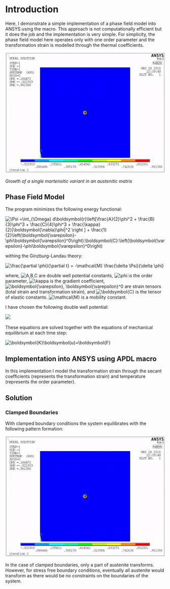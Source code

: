 # Introduction
Here, I demonstrate a simple implementation of a phase field model into ANSYS using the macro. This approach is not computationally efficient but it does the job and the implementation is very simple. For simplicity, the phase field model here operates only with one order parameter and the transformation strain is modelled through the thermal coefficients. 

![](martensite_phase_transformation.gif)

*Growth of a single martensitic variant in an austenitic matrix*

## Phase Field Model
The program minimizes the following energy functional:

<img src="https://latex.codecogs.com/svg.latex?\Psi&space;=\int_{\Omega}&space;d\boldsymbol{r}\left[\frac{A}{2}\phi^2&space;&plus;&space;\frac{B}{3}\phi^3&space;&plus;&space;\frac{C}{4}\phi^3&space;&plus;&space;\frac{\kappa}{2}|\boldsymbol{\nabla}\phi|^2&space;\right&space;]&space;&plus;&space;\frac{1}{2}\left(\boldsymbol{\varepsilon}-\phi\boldsymbol{\varepsilon}^0\right):\boldsymbol{C}:\left(\boldsymbol{\varepsilon}-\phi\boldsymbol{\varepsilon}^0\right)" title="\Psi =\int_{\Omega} d\boldsymbol{r}\left[\frac{A}{2}\phi^2 + \frac{B}{3}\phi^3 + \frac{C}{4}\phi^3 + \frac{\kappa}{2}|\boldsymbol{\nabla}\phi|^2 \right ] + \frac{1}{2}\left(\boldsymbol{\varepsilon}-\phi\boldsymbol{\varepsilon}^0\right):\boldsymbol{C}:\left(\boldsymbol{\varepsilon}-\phi\boldsymbol{\varepsilon}^0\right)" />

withing the Ginzburg-Landau theory:

<img src="https://latex.codecogs.com/svg.latex?\frac{\partial&space;\phi}{\partial&space;t}&space;=&space;-\mathcal{M}&space;\frac{\delta&space;\Psi}{\delta&space;\phi}" title="\frac{\partial \phi}{\partial t} = -\mathcal{M} \frac{\delta \Psi}{\delta \phi}" />

where, <img src="https://latex.codecogs.com/svg.latex?\inline&space;A,B,C" title="A,B,C" /> are double well potential constants, <img src="https://latex.codecogs.com/svg.latex?\inline&space;\phi" title="\phi" /> is the order parameter, <img src="https://latex.codecogs.com/svg.latex?\inline&space;\kappa" title="\kappa" /> is the gradient coefficient, <img src="https://latex.codecogs.com/svg.latex?\inline&space;\boldsymbol{\varepsilon},&space;\boldsymbol{\varepsilon}^0" title="\boldsymbol{\varepsilon}, \boldsymbol{\varepsilon}^0" /> are strain tensors (total strain and transformation strain), and <img src="https://latex.codecogs.com/svg.latex?\inline&space;\boldsymbol{C}" title="\boldsymbol{C}" /> is the tensor of elastic constants. <img src="https://latex.codecogs.com/svg.latex?\inline&space;\mathcal{M}" title="\mathcal{M}" /> is a mobility constant. 

I have chosen the following double well potential:

<img src="https://github.com/MikulaJakub/simple-phase-field-model-with-ANSYS/blob/master/double_well_potential.png" width="50%">

These equations are solved together with the equations of mechanical equilibrium at each time step:

<img src="https://latex.codecogs.com/svg.latex?\boldsymbol{K}\boldsymbol{u}=\boldsymbol{F}" title="\boldsymbol{K}\boldsymbol{u}=\boldsymbol{F}" />


## Implementation into ANSYS using APDL macro

In this implementation I model the transformation strain through the secant coefficients (represents the transformation strain) and temperature (represents the order parameter). 


## Solution
### Clamped Boundaries
With clamped boundary conditions the system equilibrates with the following pattern formation:

![](martensite_phase_transformation.gif)

In the case of clamped boundaries, only a part of austenite transforms. However, for stress free boundary conditions, eventually all austenite would transform as there would be no constraints on the boundaries of the system.
